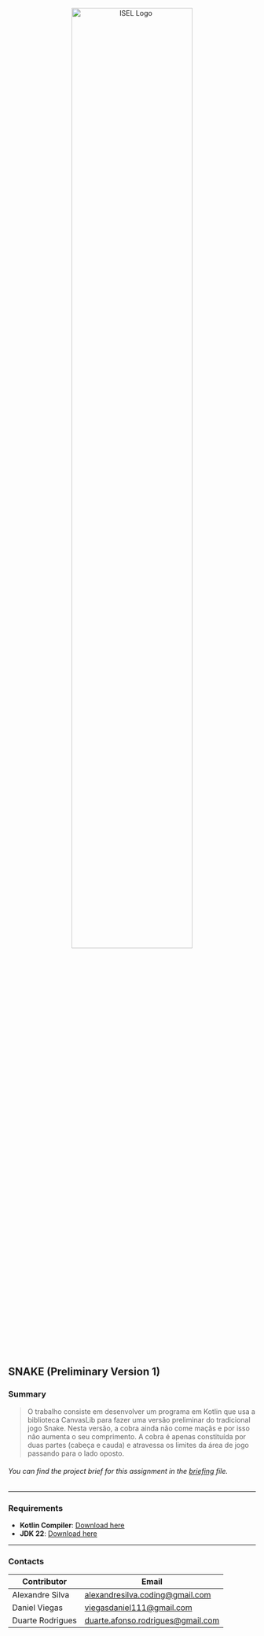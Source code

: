 <p align="center">
  <img src="https://www.isel.pt/sites/default/files/001_imagens_isel/Logotipos/logo_ISEL_principal_Branco.png" alt="ISEL Logo" width="70%">
</p>


## SNAKE (Preliminary Version 1)

### Summary
> O trabalho consiste em desenvolver um programa em Kotlin que usa a biblioteca CanvasLib para fazer uma
versão preliminar do tradicional jogo Snake. Nesta versão, a cobra ainda não come maçãs e por isso não aumenta o seu comprimento. A cobra é apenas
constituída por duas partes (cabeça e cauda) e atravessa os limites da área de jogo passando para o lado
oposto.
###### You can find the project brief for this assignment in the [briefing](docs/assignment.pdf) file.


---

### **Requirements**
- **Kotlin Compiler**: [Download here](https://kotlinlang.org/docs/command-line.html)
- **JDK 22**: [Download here](https://www.oracle.com/java/technologies/javase/jdk22-archive-downloads.html)

---

### Contacts

| Contributor        | Email                      |
|--------------------|----------------------------|
| Alexandre Silva    | alexandresilva.coding@gmail.com     |
| Daniel Viegas      | viegasdaniel111@gmail.com       |
| Duarte Rodrigues   | duarte.afonso.rodrigues@gmail.com    |
